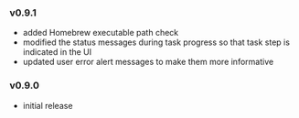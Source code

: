 ### v0.9.1

- added Homebrew executable path check
- modified the status messages during task progress so that task step is indicated in the UI
- updated user error alert messages to make them more informative

### v0.9.0

- initial release
